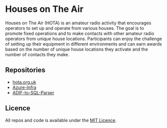 # Houses on The Air

Houses on The Air (HOTA) is an amateur radio activity that encourages operators to set up and operate from various houses. The goal is to promote fixed operations and to make contacts with other amateur radio operators from unique house locations. Participants can enjoy the challenge of setting up their equipment in different environments and can earn awards based on the number of unique house locations they activate and the number of contacts they make.

## Repositories

* [hota.org.uk](https://github.com/Houses-on-The-Air/hota.org.uk) 
* [Azure-Infra](https://github.com/Houses-on-The-Air/Azure-Infra)
* [ADIF-to-SQL-Parser](https://github.com/Houses-on-The-Air/ADIF-to-SQL-Parser)

## Licence

All repos and code is available under the [MIT Licence](https://opensource.org/license/mit).
